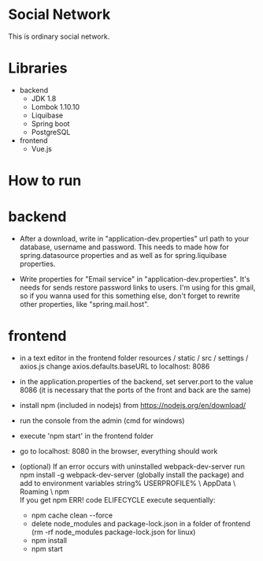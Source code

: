 # Social Network
This is ordinary social network.

# Libraries
- backend
    - JDK 1.8
    - Lombok 1.10.10
    - Liquibase
    - Spring boot 
    - PostgreSQL
- frontend 
    - Vue.js
    
# How to run 

# backend

- After a download, write in "application-dev.properties" url path to your database, username and password.
This needs to made how for spring.datasource properties and as well as for spring.liquibase properties.  
 
- Write properties for "Email service" in "application-dev.properties". It's needs for sends restore password links to users. 
I'm using for this gmail, so if you wanna used for this something else, don't forget to rewrite other properties, like  "spring.mail.host". 

# frontend

- in a text editor in the frontend folder resources / static / src / settings / axios.js change axios.defaults.baseURL to localhost: 8086

- in the application.properties of the backend, set server.port to the value 8086 (it is necessary that the ports of the front and back are the same)

- install npm (included in nodejs) from https://nodejs.org/en/download/

- run the console from the admin (cmd for windows)

- execute 'npm start' in the frontend folder

- go to localhost: 8080 in the browser, everything should work

- (optional) If an error occurs with uninstalled webpack-dev-server run npm install -g webpack-dev-server (globally install the package) and add to environment
variables string% USERPROFILE% \ AppData \ Roaming \ npm \
    If you get npm ERR! code ELIFECYCLE execute sequentially:
    
    - npm cache clean --force
    - delete node_modules and package-lock.json in a folder of frontend (rm -rf node_modules package-lock.json for linux)
    - npm install
    - npm start
    
